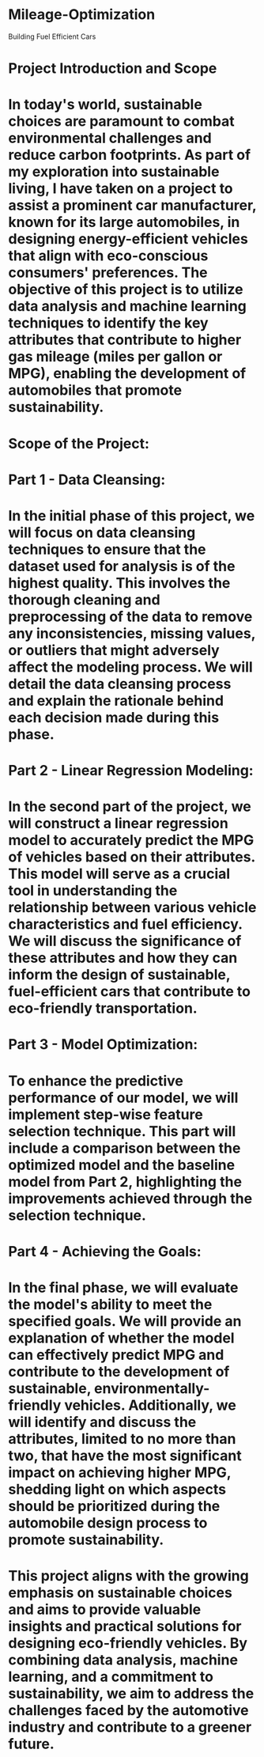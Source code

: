 # Mileage-Optimization
Building Fuel Efficient Cars

# Project Introduction and Scope

# In today's world, sustainable choices are paramount to combat environmental challenges and reduce carbon footprints. As part of my exploration into sustainable living, I have taken on a project to assist a prominent car manufacturer, known for its large automobiles, in designing energy-efficient vehicles that align with eco-conscious consumers' preferences. The objective of this project is to utilize data analysis and machine learning techniques to identify the key attributes that contribute to higher gas mileage (miles per gallon or MPG), enabling the development of automobiles that promote sustainability.

# Scope of the Project:

# Part 1 - Data Cleansing:
# In the initial phase of this project, we will focus on data cleansing techniques to ensure that the dataset used for analysis is of the highest quality. This involves the thorough cleaning and preprocessing of the data to remove any inconsistencies, missing values, or outliers that might adversely affect the modeling process. We will detail the data cleansing process and explain the rationale behind each decision made during this phase.

# Part 2 - Linear Regression Modeling:
# In the second part of the project, we will construct a linear regression model to accurately predict the MPG of vehicles based on their attributes. This model will serve as a crucial tool in understanding the relationship between various vehicle characteristics and fuel efficiency. We will discuss the significance of these attributes and how they can inform the design of sustainable, fuel-efficient cars that contribute to eco-friendly transportation.

# Part 3 - Model Optimization:
# To enhance the predictive performance of our model, we will implement step-wise feature selection technique. This part will include a comparison between the optimized model and the baseline model from Part 2, highlighting the improvements achieved through the selection technique.

# Part 4 - Achieving the Goals:
# In the final phase, we will evaluate the model's ability to meet the specified goals. We will provide an explanation of whether the model can effectively predict MPG and contribute to the development of sustainable, environmentally-friendly vehicles. Additionally, we will identify and discuss the attributes, limited to no more than two, that have the most significant impact on achieving higher MPG, shedding light on which aspects should be prioritized during the automobile design process to promote sustainability.

# This project aligns with the growing emphasis on sustainable choices and aims to provide valuable insights and practical solutions for designing eco-friendly vehicles. By combining data analysis, machine learning, and a commitment to sustainability, we aim to address the challenges faced by the automotive industry and contribute to a greener future.
